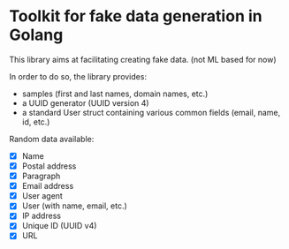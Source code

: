 # Toolkit for fake data generation in Golang

This library aims at facilitating creating fake data. (not ML based for now)

In order to do so, the library provides: 
- samples (first and last names, domain names, etc.)
- a UUID generator (UUID version 4)
- a standard User struct containing various common fields (email, name, id, etc.)

Random data available:
- [x] Name
- [x] Postal address
- [x] Paragraph
- [x] Email address
- [x] User agent
- [x] User (with name, email, etc.)
- [x] IP address
- [x] Unique ID (UUID v4)
- [x] URL
